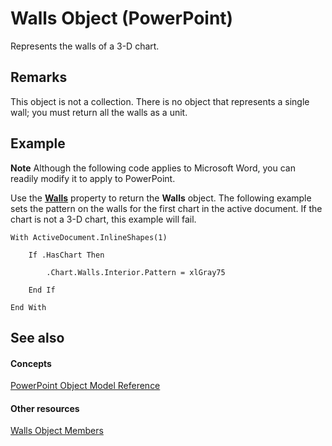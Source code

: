 
# Walls Object (PowerPoint)

Represents the walls of a 3-D chart. 


## Remarks

This object is not a collection. There is no object that represents a single wall; you must return all the walls as a unit.


## Example




 **Note**  Although the following code applies to Microsoft Word, you can readily modify it to apply to PowerPoint.

Use the  **[Walls](e4c019c0-41de-988b-b5c7-009fcc0eee15.md)** property to return the **Walls** object. The following example sets the pattern on the walls for the first chart in the active document. If the chart is not a 3-D chart, this example will fail.




```
With ActiveDocument.InlineShapes(1)

    If .HasChart Then

        .Chart.Walls.Interior.Pattern = xlGray75

    End If

End With
```


## See also


#### Concepts


[PowerPoint Object Model Reference](00acd64a-5896-0459-39af-98df2849849e.md)
#### Other resources


[Walls Object Members](6cbc8045-60f8-32f4-4b0f-96615212f572.md)
